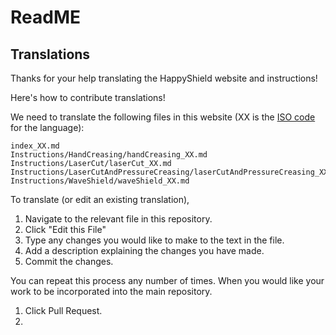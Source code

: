 # ReadME

## Translations

Thanks for your help translating the HappyShield website and instructions!

Here's how to contribute translations!

We need to translate the following files in this website (XX is the [ISO code](https://en.wikipedia.org/wiki/List_of_ISO_639-1_codes) for the language): 

```
index_XX.md
Instructions/HandCreasing/handCreasing_XX.md
Instructions/LaserCut/laserCut_XX.md
Instructions/LaserCutAndPressureCreasing/laserCutAndPressureCreasing_XX.md
Instructions/WaveShield/waveShield_XX.md
```

To translate (or edit an existing translation), 

1. Navigate to the relevant file in this repository.
2. Click "Edit this File"
3. Type any changes you would like to make to the text in the file. 
4. Add a description explaining the changes you have made.
5. Commit the changes.

You can repeat this process any number of times. When you would like your work to be incorporated into the main repository. 

1. Click Pull Request.
2. 
